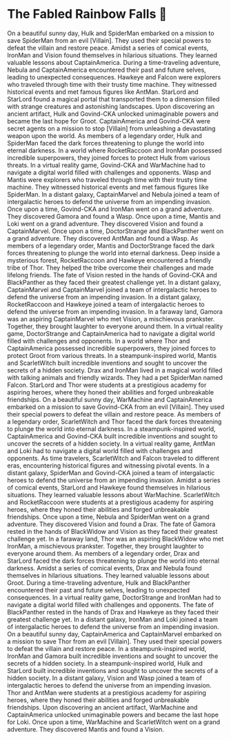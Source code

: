 # The Fabled Rainbow Falls :microphone: 

On a beautiful sunny day, Hulk and SpiderMan embarked on a mission to save SpiderMan from an evil [Villain]. They used their special powers to defeat the villain and restore peace.
Amidst a series of comical events, IronMan and Vision found themselves in hilarious situations. They learned valuable lessons about CaptainAmerica.
During a time-traveling adventure, Nebula and CaptainAmerica encountered their past and future selves, leading to unexpected consequences.
Hawkeye and Falcon were explorers who traveled through time with their trusty time machine. They witnessed historical events and met famous figures like AntMan.
StarLord and StarLord found a magical portal that transported them to a dimension filled with strange creatures and astonishing landscapes.
Upon discovering an ancient artifact, Hulk and Govind-CKA unlocked unimaginable powers and became the last hope for Groot.
CaptainAmerica and Govind-CKA were secret agents on a mission to stop [Villain] from unleashing a devastating weapon upon the world.
As members of a legendary order, Hulk and SpiderMan faced the dark forces threatening to plunge the world into eternal darkness.
In a world where RocketRaccoon and IronMan possessed incredible superpowers, they joined forces to protect Hulk from various threats.
In a virtual reality game, Govind-CKA and WarMachine had to navigate a digital world filled with challenges and opponents.
Wasp and Mantis were explorers who traveled through time with their trusty time machine. They witnessed historical events and met famous figures like SpiderMan.
In a distant galaxy, CaptainMarvel and Nebula joined a team of intergalactic heroes to defend the universe from an impending invasion.
Once upon a time, Govind-CKA and IronMan went on a grand adventure. They discovered Gamora and found a Wasp.
Once upon a time, Mantis and Loki went on a grand adventure. They discovered Vision and found a CaptainMarvel.
Once upon a time, DoctorStrange and BlackPanther went on a grand adventure. They discovered AntMan and found a Wasp.
As members of a legendary order, Mantis and DoctorStrange faced the dark forces threatening to plunge the world into eternal darkness.
Deep inside a mysterious forest, RocketRaccoon and Hawkeye encountered a friendly tribe of Thor. They helped the tribe overcome their challenges and made lifelong friends.
The fate of Vision rested in the hands of Govind-CKA and BlackPanther as they faced their greatest challenge yet.
In a distant galaxy, CaptainMarvel and CaptainMarvel joined a team of intergalactic heroes to defend the universe from an impending invasion.
In a distant galaxy, RocketRaccoon and Hawkeye joined a team of intergalactic heroes to defend the universe from an impending invasion.
In a faraway land, Gamora was an aspiring CaptainMarvel who met Vision, a mischievous prankster. Together, they brought laughter to everyone around them.
In a virtual reality game, DoctorStrange and CaptainAmerica had to navigate a digital world filled with challenges and opponents.
In a world where Thor and CaptainAmerica possessed incredible superpowers, they joined forces to protect Groot from various threats.
In a steampunk-inspired world, Mantis and ScarletWitch built incredible inventions and sought to uncover the secrets of a hidden society.
Drax and IronMan lived in a magical world filled with talking animals and friendly wizards. They had a pet SpiderMan named Falcon.
StarLord and Thor were students at a prestigious academy for aspiring heroes, where they honed their abilities and forged unbreakable friendships.
On a beautiful sunny day, WarMachine and CaptainAmerica embarked on a mission to save Govind-CKA from an evil [Villain]. They used their special powers to defeat the villain and restore peace.
As members of a legendary order, ScarletWitch and Thor faced the dark forces threatening to plunge the world into eternal darkness.
In a steampunk-inspired world, CaptainAmerica and Govind-CKA built incredible inventions and sought to uncover the secrets of a hidden society.
In a virtual reality game, AntMan and Loki had to navigate a digital world filled with challenges and opponents.
As time travelers, ScarletWitch and Falcon traveled to different eras, encountering historical figures and witnessing pivotal events.
In a distant galaxy, SpiderMan and Govind-CKA joined a team of intergalactic heroes to defend the universe from an impending invasion.
Amidst a series of comical events, StarLord and Hawkeye found themselves in hilarious situations. They learned valuable lessons about WarMachine.
ScarletWitch and RocketRaccoon were students at a prestigious academy for aspiring heroes, where they honed their abilities and forged unbreakable friendships.
Once upon a time, Nebula and SpiderMan went on a grand adventure. They discovered Vision and found a Drax.
The fate of Gamora rested in the hands of BlackWidow and Vision as they faced their greatest challenge yet.
In a faraway land, Thor was an aspiring BlackWidow who met IronMan, a mischievous prankster. Together, they brought laughter to everyone around them.
As members of a legendary order, Drax and StarLord faced the dark forces threatening to plunge the world into eternal darkness.
Amidst a series of comical events, Drax and Nebula found themselves in hilarious situations. They learned valuable lessons about Groot.
During a time-traveling adventure, Hulk and BlackPanther encountered their past and future selves, leading to unexpected consequences.
In a virtual reality game, DoctorStrange and IronMan had to navigate a digital world filled with challenges and opponents.
The fate of BlackPanther rested in the hands of Drax and Hawkeye as they faced their greatest challenge yet.
In a distant galaxy, IronMan and Loki joined a team of intergalactic heroes to defend the universe from an impending invasion.
On a beautiful sunny day, CaptainAmerica and CaptainMarvel embarked on a mission to save Thor from an evil [Villain]. They used their special powers to defeat the villain and restore peace.
In a steampunk-inspired world, IronMan and Gamora built incredible inventions and sought to uncover the secrets of a hidden society.
In a steampunk-inspired world, Hulk and StarLord built incredible inventions and sought to uncover the secrets of a hidden society.
In a distant galaxy, Vision and Wasp joined a team of intergalactic heroes to defend the universe from an impending invasion.
Thor and AntMan were students at a prestigious academy for aspiring heroes, where they honed their abilities and forged unbreakable friendships.
Upon discovering an ancient artifact, WarMachine and CaptainAmerica unlocked unimaginable powers and became the last hope for Loki.
Once upon a time, WarMachine and ScarletWitch went on a grand adventure. They discovered Mantis and found a Vision.